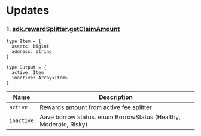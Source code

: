 # Updates
### 1. [sdk.rewardSplitter.getClaimAmount](https://sdk.stakewise.io/rewardSplitter/requests/getclaimamount)

```
type Item = {
  assets: bigint
  address: string
}

type Output = {
  active: Item
  inactive: Array<Item>
}
```

| Name             | Description                                                      |
|------------------|------------------------------------------------------------------|
| `active`   | Rewards amount from active fee splitter |
| `inactive` | Aave borrow status. enum BorrowStatus (Healthy, Moderate, Risky) |
